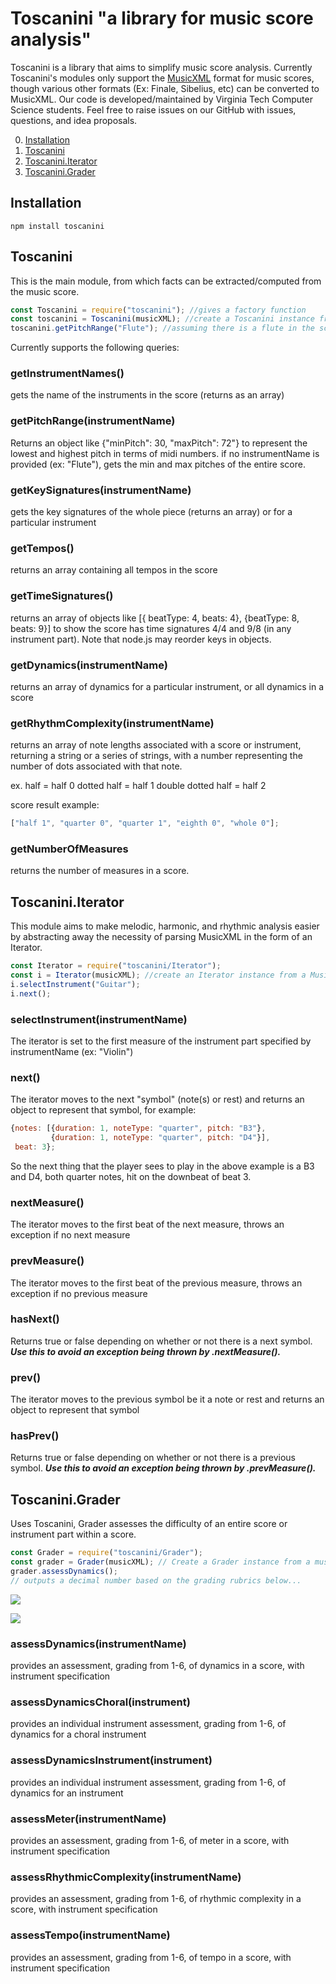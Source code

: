 #  Toscanini "a library for music score analysis"
Toscanini is a library that aims to simplify music score analysis. Currently Toscanini's modules only support the [MusicXML](https://en.wikipedia.org/wiki/MusicXML) format for music scores, though various other formats (Ex: Finale, Sibelius, etc) can be converted to MusicXML. Our code is developed/maintained by Virginia Tech Computer Science students. Feel free to raise issues on our GitHub with issues, questions, and idea proposals. 

0. [Installation](#installation)
1. [Toscanini](#toscanini)
2. [Toscanini.Iterator](#iterator)
3. [Toscanini.Grader](#grader)

## Installation <a name="installation"></a>
```
npm install toscanini
```

## Toscanini <a name="toscanini"></a>
This is the main module, from which facts can be extracted/computed from the music score. 

```javascript
const Toscanini = require("toscanini"); //gives a factory function
const toscanini = Toscanini(musicXML); //create a Toscanini instance from a musicXML string
toscanini.getPitchRange("Flute"); //assuming there is a flute in the score, see getInstrumentNames()
```

Currently supports the following queries:
### getInstrumentNames()
gets the name of the instruments in the score (returns as an array)

### getPitchRange(instrumentName)
Returns an object like {"minPitch": 30, "maxPitch": 72"} to represent the lowest and highest pitch in terms of midi numbers.
if no instrumentName is provided (ex: "Flute"), gets the min and max pitches of the entire score.

### getKeySignatures(instrumentName)
gets the key signatures of the whole piece (returns an array) or for a particular instrument
  
### getTempos()
returns an array containing all tempos in the score

### getTimeSignatures()
returns an array of objects like [{ beatType: 4, beats: 4}, {beatType: 8, beats: 9}] to show the score has time signatures 4/4 and 9/8 (in any instrument part). Note that node.js may reorder keys in objects.

### getDynamics(instrumentName)
returns an array of dynamics for a particular instrument, or all dynamics in a score

### getRhythmComplexity(instrumentName)
returns an array of note lengths associated with a score or instrument, returning a string or a series of strings, with a number representing the number of dots associated with that note.

ex.
half = half 0
dotted half = half 1
double dotted half = half 2

score result example: 
```javascript
["half 1", "quarter 0", "quarter 1", "eighth 0", "whole 0"];
```
### getNumberOfMeasures
returns the number of measures in a score.

## Toscanini.Iterator <a name="iterator"></a>
This module aims to make melodic, harmonic, and rhythmic analysis easier by abstracting away the necessity of parsing MusicXML in the form of an Iterator.

```javascript
const Iterator = require("toscanini/Iterator");
const i = Iterator(musicXML); //create an Iterator instance from a MusicXML string
i.selectInstrument("Guitar");
i.next();
```

### selectInstrument(instrumentName)
The iterator is set to the first measure of the instrument part specified by instrumentName (ex: "Violin")

### next()
The iterator moves to the next "symbol" (note(s) or rest) and returns an object to represent that symbol, for example:
    
```javascript
{notes: [{duration: 1, noteType: "quarter", pitch: "B3"},
         {duration: 1, noteType: "quarter", pitch: "D4"}],
 beat: 3};
```

So the next thing that the player sees to play in the above example is a B3 and D4, both quarter notes, hit on the downbeat of beat 3.

### nextMeasure()
The iterator moves to the first beat of the next measure, throws an exception if no next measure

### prevMeasure()
The iterator moves to the first beat of the previous measure, throws an exception if no previous measure


### hasNext()
Returns true or false depending on whether or not there is a next symbol. 
***Use this to avoid an exception being thrown by .nextMeasure().***

### prev()
The iterator moves to the previous symbol be it a note or rest and returns an object to represent that symbol

### hasPrev()
Returns true or false depending on whether or not there is a previous symbol.
***Use this to avoid an exception being thrown by .prevMeasure().***

## Toscanini.Grader <a name="grader"></a>
Uses Toscanini, Grader assesses the difficulty of an entire score or instrument part within a score.

```javascript
const Grader = require("toscanini/Grader");
const grader = Grader(musicXML); // Create a Grader instance from a musicxml string
grader.assessDynamics();
// outputs a decimal number based on the grading rubrics below...
```
![](https://raw.githubusercontent.com/MegaArman/Toscanini/master/reference_media/grade_level1.png)

![](https://raw.githubusercontent.com/MegaArman/Toscanini/master/reference_media/grade_level2.png)

### assessDynamics(instrumentName)
provides an assessment, grading from 1-6, of dynamics in a score, with instrument specification

### assessDynamicsChoral(instrument)
provides an individual instrument assessment, grading from 1-6, of dynamics for a choral instrument

### assessDynamicsInstrument(instrument)
provides an individual instrument assessment, grading from 1-6, of dynamics for an instrument

### assessMeter(instrumentName)
provides an assessment, grading from 1-6, of meter in a score, with instrument specification

### assessRhythmicComplexity(instrumentName)
provides an assessment, grading from 1-6, of rhythmic complexity in a score, with instrument specification

### assessTempo(instrumentName)
provides an assessment, grading from 1-6, of tempo in a score, with instrument specification
